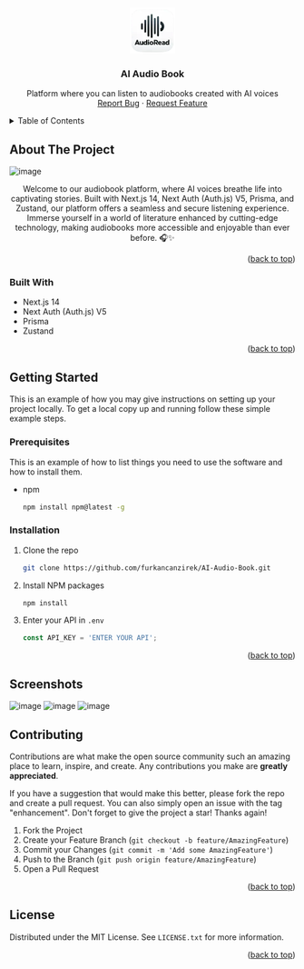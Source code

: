 
<a name="readme-top"></a>

<br />
<div align="center">
  <a href="https://github.com/furkan-can-zirek/AI-Audio-Book">
    <img src="public/assets/images/logo.png" alt="Logo" width="80" height="80">
  </a>

<h3 align="center">AI Audio Book</h3>

  <p align="center">
    Platform where you can listen to audiobooks created with AI voices
    <br />
    <a href="https://github.com/furkan-can-zirek/AI-Audio-Book/issues">Report Bug</a>
    ·
    <a href="https://github.com/furkan-can-zirek/AI-Audio-Book/issues">Request Feature</a>
  </p>
</div>



<!-- TABLE OF CONTENTS -->
<details>
  <summary>Table of Contents</summary>
  <ol>
    <li>
      <a href="#about-the-project">About The Project</a>
      <ul>
        <li><a href="#built-with">Built With</a></li>
      </ul>
    </li>
    <li>
      <a href="#getting-started">Getting Started</a>
      <ul>
        <li><a href="#prerequisites">Prerequisites</a></li>
        <li><a href="#installation">Installation</a></li>
      </ul>
    </li>
    <li><a href="#contributing">Contributing</a></li>
    <li><a href="#license">License</a></li>
  </ol>
</details>



<!-- ABOUT THE PROJECT -->
## About The Project
![image](https://github.com/furkancanzirek/AI-Audio-Book/assets/62845827/138d467e-f277-4537-b99b-7ddb36c87116)



<p align="center"> Welcome to our audiobook platform, where AI voices breathe life into captivating stories. Built with Next.js 14, Next Auth (Auth.js) V5, Prisma, and Zustand, our platform offers a seamless and secure listening experience. Immerse yourself in a world of literature enhanced by cutting-edge technology, making audiobooks more accessible and enjoyable than ever before. 🎧✨</p>

<p align="right">(<a href="#readme-top">back to top</a>)</p>



### Built With

* Next.js 14
* Next Auth (Auth.js) V5
* Prisma
* Zustand

<p align="right">(<a href="#readme-top">back to top</a>)</p>



<!-- GETTING STARTED -->
## Getting Started

This is an example of how you may give instructions on setting up your project locally.
To get a local copy up and running follow these simple example steps.

### Prerequisites

This is an example of how to list things you need to use the software and how to install them.
* npm
  ```sh
  npm install npm@latest -g
  ```

### Installation

1. Clone the repo
   ```sh
   git clone https://github.com/furkancanzirek/AI-Audio-Book.git
   ```
2. Install NPM packages
   ```sh
   npm install
   ```
3. Enter your API in `.env`
   ```js
   const API_KEY = 'ENTER YOUR API';
   ```

<p align="right">(<a href="#readme-top">back to top</a>)</p>




## Screenshots
  ![image](https://github.com/furkancanzirek/AI-Audio-Book/assets/62845827/31a5360d-ac92-4f7d-a9e8-1b340f52a0ad)
  ![image](https://github.com/furkancanzirek/AI-Audio-Book/assets/62845827/cb205dbd-bde0-4b55-bc46-f4c9edd08bc6)
  ![image](https://github.com/furkancanzirek/AI-Audio-Book/assets/62845827/6d52b74c-b49b-4198-8600-f4615a1ac29c)



<!-- CONTRIBUTING -->
## Contributing

Contributions are what make the open source community such an amazing place to learn, inspire, and create. Any contributions you make are **greatly appreciated**.

If you have a suggestion that would make this better, please fork the repo and create a pull request. You can also simply open an issue with the tag "enhancement".
Don't forget to give the project a star! Thanks again!

1. Fork the Project
2. Create your Feature Branch (`git checkout -b feature/AmazingFeature`)
3. Commit your Changes (`git commit -m 'Add some AmazingFeature'`)
4. Push to the Branch (`git push origin feature/AmazingFeature`)
5. Open a Pull Request

<p align="right">(<a href="#readme-top">back to top</a>)</p>



<!-- LICENSE -->
## License

Distributed under the MIT License. See `LICENSE.txt` for more information.

<p align="right">(<a href="#readme-top">back to top</a>)</p>

